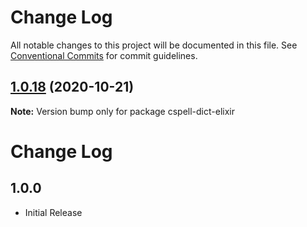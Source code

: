 # Change Log

All notable changes to this project will be documented in this file.
See [Conventional Commits](https://conventionalcommits.org) for commit guidelines.

## [1.0.18](https://github.com/streetsidesoftware/cspell-dicts/compare/cspell-dict-elixir@1.0.17...cspell-dict-elixir@1.0.18) (2020-10-21)

**Note:** Version bump only for package cspell-dict-elixir





# Change Log

## 1.0.0
- Initial Release
